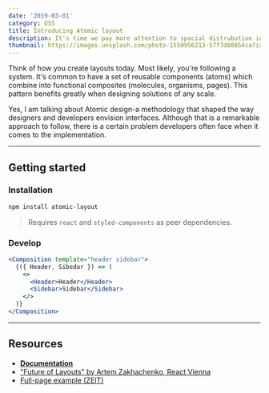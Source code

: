 ```yaml
---
date: '2019-03-01'
category: OSS
title: Introducing Atomic layout
description: It's time we pay more attention to spacial distrubution in our layouts. Not only it would make a layout more flexible, but it would dramatically improve its readability and maintainability.
thumbnail: https://images.unsplash.com/photo-1550956213-57f7d80854ca?ixlib=rb-1.2.1&ixid=eyJhcHBfaWQiOjEyMDd9&auto=format&fit=crop&w=1350&q=80
---
```


Think of how you create layouts today. Most likely, you're following a system. It's common to have a set of reusable components (atoms) which combine into functional composites (molecules, organisms, pages). This pattern benefits greatly when designing solutions of any scale.

Yes, I am talking about Atomic design-a methodology that shaped the way designers and developers envision interfaces. Although that is a remarkable approach to follow, there is a certain problem developers often face when it comes to the implementation.

---

## Getting started

### Installation

```bash
npm install atomic-layout
```

> Requires `react` and `styled-components` as peer dependencies.

### Develop

```jsx
<Composition template="header sidebar">
  {({ Header, Sibedar }) => (
    <>
      <Header>Header</Header>
      <Sidebar>Sidebar</Sidebar>
    </>
  )}
</Composition>
```

---

## Resources

- [**Documentation**](https://redd.gitbook.io/atomic-layout)
- ["Future of Layouts" by Artem Zakhachenko, React Vienna](https://www.youtube.com/watch?v=x_93DjN_bUA)
- [Full-page example (ZEIT)](#)

